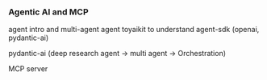 

### Agentic AI and MCP


agent intro and multi-agent
agent toyaikit to understand
agent-sdk (openai, pydantic-ai)


pydantic-ai (deep research agent -> multi agent -> Orchestration)

MCP server